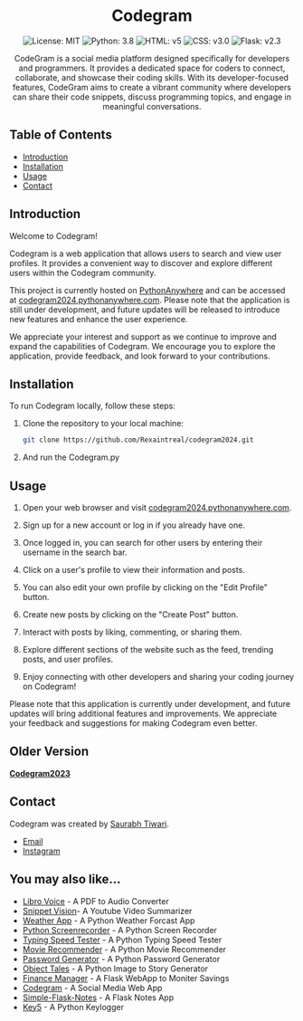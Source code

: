 <h1 align="center">Codegram</h1>


<p align="center">
  <img src="https://img.shields.io/badge/license-MIT-blue.svg" alt="License: MIT">
  <img src="https://img.shields.io/badge/python-3.8-blue.svg" alt="Python: 3.8">
  <img src="https://img.shields.io/badge/HTML-%205-red" alt="HTML: v5">
  <img src="https://img.shields.io/badge/Css-v3.0-blue" alt="CSS: v3.0">
  <img src="https://img.shields.io/badge/Flask-%20v2.3-lightgrey" alt="Flask: v2.3">
</p>

<p align="center">
CodeGram is a social media platform designed specifically for developers and programmers. It provides a dedicated space for coders to connect, collaborate, and showcase their coding skills. With its developer-focused features, CodeGram aims to create a vibrant community where developers can share their code snippets, discuss programming topics, and engage in meaningful conversations.
 </p>



## Table of Contents

- [Introduction](#introduction)
- [Installation](#installation)
- [Usage](#usage)
- [Contact](#contact)

## Introduction

Welcome to Codegram!

Codegram is a web application that allows users to search and view user profiles. It provides a convenient way to discover and explore different users within the Codegram community.

This project is currently hosted on [PythonAnywhere](http://www.pythonanywhere.com) and can be accessed at [codegram2024.pythonanywhere.com](http://codegram2024.pythonanywhere.com). Please note that the application is still under development, and future updates will be released to introduce new features and enhance the user experience.

We appreciate your interest and support as we continue to improve and expand the capabilities of Codegram. We encourage you to explore the application, provide feedback, and look forward to your contributions.


## Installation

To run Codegram locally, follow these steps:

1. Clone the repository to your local machine:

   ```bash
   git clone https://github.com/Rexaintreal/codegram2024.git
   ```
2. And run the Codegram.py
## Usage

1. Open your web browser and visit [codegram2024.pythonanywhere.com](https://codegram2024.pythonanywhere.com).

2. Sign up for a new account or log in if you already have one.

3. Once logged in, you can search for other users by entering their username in the search bar.

4. Click on a user's profile to view their information and posts.

5. You can also edit your own profile by clicking on the "Edit Profile" button.

6. Create new posts by clicking on the "Create Post" button.

7. Interact with posts by liking, commenting, or sharing them.

8. Explore different sections of the website such as the feed, trending posts, and user profiles.

9. Enjoy connecting with other developers and sharing your coding journey on Codegram!

Please note that this application is currently under development, and future updates will bring additional features and improvements. We appreciate your feedback and suggestions for making Codegram even better.


## Older Version 

**[Codegram2023](https://github.com/Rexaintreal/Codegram)**

## Contact

Codegram was created by [Saurabh Tiwari](https://github.com/Rexaintreal). 

- [Email](mailto:saurabhtiwari7986@gmail.com)
- [Instagram](instagram.com/saurabhcodes)

## You may also like...

- [Libro Voice](https://github.com/Rexaintreal/Libro-Voice) - A PDF to Audio Converter
- [Snippet Vision](https://github.com/Rexaintreal/Snippet-Vision)- A Youtube Video Summarizer
- [Weather App](https://github.com/Rexaintreal/WeatherApp) - A Python Weather Forcast App
- [Python Screenrecorder](https://github.com/Rexaintreal/PythonScreenrecorder) - A Python Screen Recorder
- [Typing Speed Tester](https://github.com/Rexaintreal/TypingSpeedTester) - A Python Typing Speed Tester
- [Movie Recommender](https://github.com/Rexaintreal/Movie-Recommender) - A Python Movie Recommender
- [Password Generator](https://github.com/Rexaintreal/Password-Generator) - A Python Password Generator
- [Object Tales](https://github.com/Rexaintreal/Object-Tales) - A Python Image to Story Generator
- [Finance Manager](https://github.com/Rexaintreal/Finance-Manager) - A Flask WebApp to Moniter Savings
- [Codegram](https://github.com/Rexaintreal/Codegram) - A Social Media Web App
- [Simple-Flask-Notes](https://github.com/Rexaintreal/Simple-Flask-Notes) - A Flask Notes App
- [Key5](https://github.com/Rexaintreal/Key5) - A Python Keylogger
